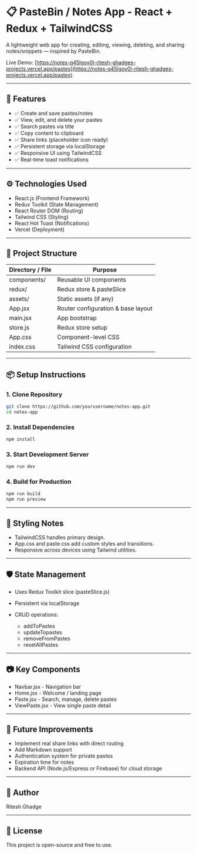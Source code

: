 # 📋 PasteBin / Notes App - React + Redux + TailwindCSS

A lightweight web app for creating, editing, viewing, deleting, and sharing notes/snippets — inspired by PasteBin.

Live Demo: [https://notes-q45lgov0l-ritesh-ghadges-projects.vercel.app/pastes](https://notes-q45lgov0l-ritesh-ghadges-projects.vercel.app/pastes)

---

## 🚀 Features

* ✅ Create and save pastes/notes
* ✅ View, edit, and delete your pastes
* ✅ Search pastes via title
* ✅ Copy content to clipboard
* ✅ Share links (placeholder icon ready)
* ✅ Persistent storage via localStorage
* ✅ Responsive UI using TailwindCSS
* ✅ Real-time toast notifications

---

## ⚙️ Technologies Used

* React.js (Frontend Framework)
* Redux Toolkit (State Management)
* React Router DOM (Routing)
* Tailwind CSS (Styling)
* React Hot Toast (Notifications)
* Vercel (Deployment)

---

## 📁 Project Structure

| Directory / File | Purpose                            |
| ---------------- | ---------------------------------- |
| components/      | Reusable UI components             |
| redux/           | Redux store & pasteSlice           |
| assets/          | Static assets (if any)             |
| App.jsx          | Router configuration & base layout |
| main.jsx         | App bootstrap                      |
| store.js         | Redux store setup                  |
| App.css          | Component-level CSS                |
| index.css        | Tailwind CSS configuration         |

---

## 📦 Setup Instructions

### 1. Clone Repository

```bash
git clone https://github.com/yourusername/notes-app.git
cd notes-app
```

### 2. Install Dependencies

```bash
npm install
```

### 3. Start Development Server

```bash
npm run dev
```

### 4. Build for Production

```bash
npm run build
npm run preview
```

---

## 🎨 Styling Notes

* TailwindCSS handles primary design.
* App.css and paste.css add custom styles and transitions.
* Responsive across devices using Tailwind utilities.

---

## 🛡️ State Management

* Uses Redux Toolkit slice (pasteSlice.js)
* Persistent via localStorage
* CRUD operations:

  * addToPastes
  * updateTopastes
  * removeFromPastes
  * resetAllPastes

---

## 📷 Key Components

* Navbar.jsx - Navigation bar
* Home.jsx - Welcome / landing page
* Paste.jsx - Search, manage, delete pastes
* ViewPaste.jsx - View single paste detail

---

## 🚧 Future Improvements

* Implement real share links with direct routing
* Add Markdown support
* Authentication system for private pastes
* Expiration time for notes
* Backend API (Node.js/Express or Firebase) for cloud storage

---

## 👤 Author

Ritesh Ghadge

---

## 📄 License

This project is open-source and free to use.
